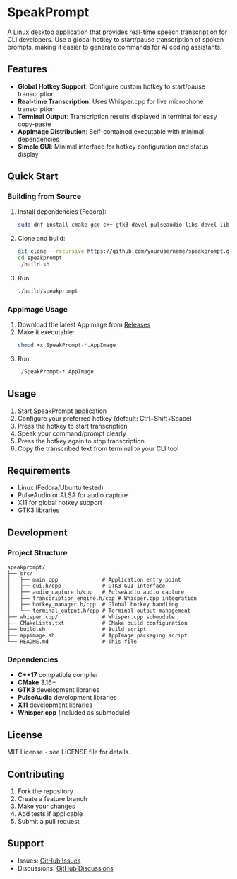 # SpeakPrompt

A Linux desktop application that provides real-time speech transcription for CLI developers. Use a global hotkey to start/pause transcription of spoken prompts, making it easier to generate commands for AI coding assistants.

## Features

- **Global Hotkey Support**: Configure custom hotkey to start/pause transcription
- **Real-time Transcription**: Uses Whisper.cpp for live microphone transcription
- **Terminal Output**: Transcription results displayed in terminal for easy copy-paste
- **AppImage Distribution**: Self-contained executable with minimal dependencies
- **Simple GUI**: Minimal interface for hotkey configuration and status display

## Quick Start

### Building from Source

1. Install dependencies (Fedora):
   ```bash
   sudo dnf install cmake gcc-c++ gtk3-devel pulseaudio-libs-devel libX11-devel
   ```

2. Clone and build:
   ```bash
   git clone --recursive https://github.com/yourusername/speakprompt.git
   cd speakprompt
   ./build.sh
   ```

3. Run:
   ```bash
   ./build/speakprompt
   ```

### AppImage Usage

1. Download the latest AppImage from [Releases](https://github.com/yourusername/speakprompt/releases)
2. Make it executable:
   ```bash
   chmod +x SpeakPrompt-*.AppImage
   ```
3. Run:
   ```bash
   ./SpeakPrompt-*.AppImage
   ```

## Usage

1. Start SpeakPrompt application
2. Configure your preferred hotkey (default: Ctrl+Shift+Space)
3. Press the hotkey to start transcription
4. Speak your command/prompt clearly
5. Press the hotkey again to stop transcription
6. Copy the transcribed text from terminal to your CLI tool

## Requirements

- Linux (Fedora/Ubuntu tested)
- PulseAudio or ALSA for audio capture
- X11 for global hotkey support
- GTK3 libraries

## Development

### Project Structure

```
speakprompt/
├── src/
│   ├── main.cpp              # Application entry point
│   ├── gui.h/cpp             # GTK3 GUI interface
│   ├── audio_capture.h/cpp   # PulseAudio audio capture
│   ├── transcription_engine.h/cpp # Whisper.cpp integration
│   ├── hotkey_manager.h/cpp  # Global hotkey handling
│   └── terminal_output.h/cpp # Terminal output management
├── whisper.cpp/              # Whisper.cpp submodule
├── CMakeLists.txt            # CMake build configuration
├── build.sh                  # Build script
├── appimage.sh               # AppImage packaging script
└── README.md                 # This file
```

### Dependencies

- **C++17** compatible compiler
- **CMake** 3.16+
- **GTK3** development libraries
- **PulseAudio** development libraries
- **X11** development libraries
- **Whisper.cpp** (included as submodule)

## License

MIT License - see LICENSE file for details.

## Contributing

1. Fork the repository
2. Create a feature branch
3. Make your changes
4. Add tests if applicable
5. Submit a pull request

## Support

- Issues: [GitHub Issues](https://github.com/yourusername/speakprompt/issues)
- Discussions: [GitHub Discussions](https://github.com/yourusername/speakprompt/discussions)
